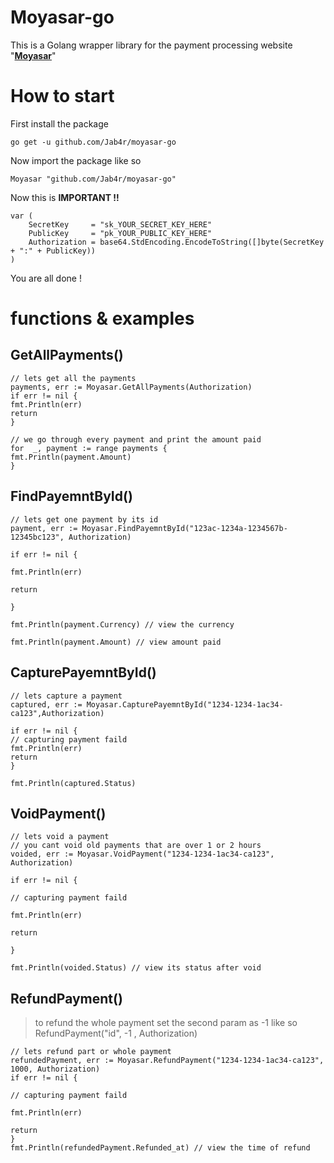 # Moyasar-go 
This is a Golang wrapper library for the payment processing website "**[Moyasar](https://moyasar.com)**"
# How to start
First install the package
```
go get -u github.com/Jab4r/moyasar-go
``` 
Now import the package like so
```
Moyasar "github.com/Jab4r/moyasar-go"
```
Now this is **IMPORTANT !!**
```
var (
	SecretKey     = "sk_YOUR_SECRET_KEY_HERE"
	PublicKey     = "pk_YOUR_PUBLIC_KEY_HERE"
	Authorization = base64.StdEncoding.EncodeToString([]byte(SecretKey + ":" + PublicKey))
)
```

You are all done !

# functions & examples

## GetAllPayments()
```
// lets get all the payments
payments, err := Moyasar.GetAllPayments(Authorization)
if err != nil {
fmt.Println(err)
return
}

// we go through every payment and print the amount paid
for  _, payment := range payments {
fmt.Println(payment.Amount)
}
```
## FindPayemntById()
```
// lets get one payment by its id
payment, err := Moyasar.FindPayemntById("123ac-1234a-1234567b-12345bc123", Authorization)

if err != nil {

fmt.Println(err)

return

}

fmt.Println(payment.Currency) // view the currency

fmt.Println(payment.Amount) // view amount paid
```
## CapturePayemntById()
```
// lets capture a payment
captured, err := Moyasar.CapturePayemntById("1234-1234-1ac34-ca123",Authorization)

if err != nil {
// capturing payment faild
fmt.Println(err)
return
}

fmt.Println(captured.Status)
```

## VoidPayment()
```
// lets void a payment
// you cant void old payments that are over 1 or 2 hours
voided, err := Moyasar.VoidPayment("1234-1234-1ac34-ca123", Authorization)

if err != nil {

// capturing payment faild

fmt.Println(err)

return

}

fmt.Println(voided.Status) // view its status after void
```

## RefundPayment()
> to refund the whole payment set the second param as -1 like so RefundPayment("id", -1 ,  Authorization)
```
// lets refund part or whole payment
refundedPayment, err := Moyasar.RefundPayment("1234-1234-1ac34-ca123", 1000, Authorization)
if err != nil {

// capturing payment faild

fmt.Println(err)

return
}
fmt.Println(refundedPayment.Refunded_at) // view the time of refund
```

